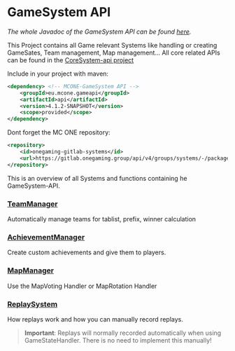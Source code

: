 # GameSystem API
*The whole Javadoc of the GameSystem API can be found [here](http://systeme.gitlab.mcone.eu/gamesystem/).*

This Project contains all Game relevant Systems like handling or creating GameSates, Team management, Map management...
All core related APIs can be found in the [CoreSystem-api project](https://gitlab.onegaming.group/systems/coresystem/-/wikis/home)

Include in your project with maven:
```xml
<dependency> <!-- MCONE-GameSystem API -->
    <groupId>eu.mcone.gameapi</groupId>
    <artifactId>api</artifactId>
    <version>4.1.2-SNAPSHOT</version>
    <scope>provided</scope>
</dependency>
```
Dont forget the MC ONE repository:
```xml
<repository>
    <id>onegaming-gitlab-systems</id>
    <url>https://gitlab.onegaming.group/api/v4/groups/systems/-/packages/maven</url>
</repository>
```

This is an overview of all Systems and functions containing he GameSystem-API.

### [TeamManager](./team/home)
Automatically manage teams for tablist, prefix, winner calculation

### [AchievementManager](./achievement/AchievementManager)
Create custom achievements and give them to players. 

### [MapManager](./map/MapManager)
Use the MapVoting Handler or MapRotation Handler

### [ReplaySystem](./replay/home)
How replays work and how you can manually record replays.
> **Important**: Replays will normally recorded automatically when using GameStateHandler. 
> There is no need to implement this manually!